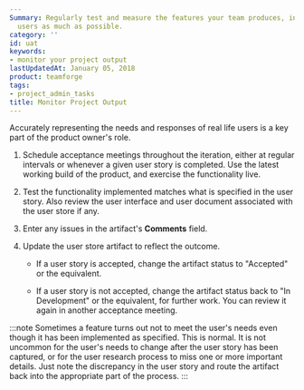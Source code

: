 ```yaml
---
Summary: Regularly test and measure the features your team produces, involving real
  users as much as possible.
category: ''
id: uat
keywords:
- monitor your project output
lastUpdatedAt: January 05, 2018
product: teamforge
tags:
- project_admin_tasks
title: Monitor Project Output
---
```



Accurately representing the needs and responses of real life users is a key part of the product owner's role.

 1. Schedule acceptance meetings throughout the iteration, either at regular intervals or whenever a given user story is completed. Use the latest working build of the product, and exercise the functionality live.

 2. Test the functionality implemented matches what is specified in the user story. Also review the user interface and user document associated with the user store if any.

 3. Enter any issues in the artifact's **Comments** field.

 4. Update the user store artifact to reflect the outcome.

    * If a user story is accepted, change the artifact status to "Accepted" or the equivalent.

    * If a user story is not accepted, change the artifact status back to "In Development" or the equivalent, for further work. You can review it again in another acceptance meeting.

:::note
Sometimes a feature turns out not to meet the user's needs even though it has been implemented as specified. This is normal. It is not uncommon for the user's needs to change after the user story has been captured, or for the user research process to miss one or more important details. Just note the discrepancy in the user story and route the artifact back into the appropriate part of the process.
:::


